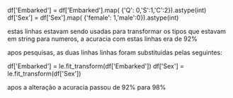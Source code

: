 df['Embarked'] = df['Embarked'].map( {'Q': 0,'S':1,'C':2}).astype(int)
df['Sex'] = df['Sex'].map( {'female': 1,'male':0}).astype(int)

estas linhas estavam sendo usadas para transformar os tipos que estavam em string para numeros, a acuracia com estas linhas era de 92%

apos pesquisas, as duas linhas linhas foram substituidas pelas seguintes:

df['Embarked'] = le.fit_transform(df['Embarked'])
df['Sex'] = le.fit_transform(df['Sex'])

apos a alteração a acuracia passou de 92% para 98%
